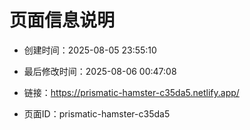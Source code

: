 # 页面信息说明

- 创建时间：2025-08-05 23:55:10

- 最后修改时间：2025-08-06 00:47:08

- 链接：https://prismatic-hamster-c35da5.netlify.app/

- 页面ID：prismatic-hamster-c35da5
